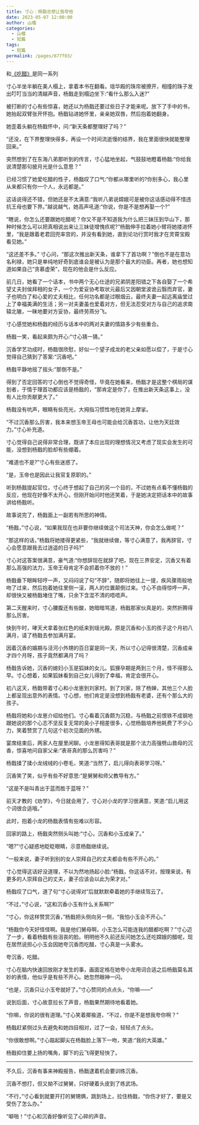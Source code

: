 ```yaml
---
title: 寸心：杨戬总想让我夸他
date: 2023-05-07 12:00:00
author: 山楂
categories: 
  - 山楂
  - 短篇
tags: 
  - 短篇
permalink: /pages/677f03/
---
```

                                                      
和[《吃醋》](/pages/df6fc9/)是同一系列

寸心半坐半躺在美人榻上，拿着本书在翻看。瑶华殿的珠帘被撩开，相撞的珠子发出叮叮当当的清越声音，杨戬走到榻边坐下:“看什么那么入迷?”<!-- more -->

被打断的寸心有些惊喜，她还以为杨戬还要过些日子才能来呢。放下了手中的书，她抬起双臂张开怀抱。杨戬钻进她怀里，亲亲她双唇，然后抱着她翻身。

她歪着头躺在杨戬怀中，问:“新天条都整理好了吗？”

“还没，在下界整理快得多，再设一个时间流逝慢的结界，我在里面很快就能整理回来。”

突然想到了在东海八弟那听到的传言，寸心猛地坐起，气鼓鼓地瞪着杨戬:“你给我说清楚那句披月光是什么意思？”

已经习惯了她爱吃醋的性子，杨戬叹了口气:“你都从哪里听的?你别多心，我心里从来都只有你一个人，永远都是。”

这话说得还不错，但她还是不太满意:“我听八弟说嫦娥可是被你这话感动得不惜违抗王母也要下界。”越说越气，她高声吼道:“你说，你是不是想再娶一个?”

“瞎说，你怎么还要跟她吃醋呢？你又不是不知道我为什么把三妹压到华山下，那种时候怎么可以把真相说出来让三妹徒增愧疚呢?”杨戬伸手拉着她小臂将她搂进怀里，“我是跟着老君回兜率宫的，并没有看到她，直到论功行赏时我才在灵霄宝殿看见她。”

“这还差不多。” 寸心问，“那这次推出新天条，谁拿下了首功啊？”倒也不是在意功名利禄，她只是单纯地好奇到底谁会是被认为是那个最大的功臣。再者，她也想知道如果自己“贪慕虚荣”，现在的他会是什么反应。

前几日，她看了一个话本，书中两个无心仕途的兄弟阴差阳错之下各自娶了一个希望丈夫封侯拜相的女子，一个为爱妥协考取状元最后又因朝堂波诡云翳而弃官，妻子也明白了和心爱的丈夫相比，任何功名都是过眼烟云，最终夫妻一起远离庙堂过上了幸福美满的生活；另一对夫妻虽也爱着对方，但无法忍受对方与自己的追求南辕北辙，一昧地要对方妥协，最终劳燕分飞。

寸心感觉她和杨戬的经历与话本中的两对夫妻的情路多少有些重合。

杨戬一笑，看起来颇为开心:“寸心猜一猜。”

沉香学艺功成时，杨戬很欣慰，好似一个望子成龙的老父亲如愿以偿了，于是寸心觉得自己猜到了答案:“沉香吧。”

杨戬平静地摇了摇头:“那倒不是。”

得到了否定回答的寸心倒也不觉得奇怪，毕竟在她看来，杨戬才是这整个棋局的谋划者，于情于理首功都应该是杨戬的，“那肯定是你了，在推出新天条这事上，没有人比你贡献更大了。”

杨戬没有吭声，眼睛有些亮光，大拇指习惯性地在她背上摩挲。

“不过沉香那么厉害，我本来想玉帝王母也可能会给沉香首功，让他为天廷效力。”寸心补充道。

寸心觉得自己说得非常合理，既讲了本应出现的理想情况又考虑了现实会发生的可能，没想到杨戬的脸却有些绷着。

“难道也不是?”寸心有些迷惑了。

“是，玉帝也是因此让我官复原职的。”

听到杨戬提起官位，寸心终于想起了自己的另一个目的，不过她有点看不懂杨戬的反应，他现在好像不太开心，但刚开始问时他还笑着，于是她决定把话本中的故事讲给杨戬听。

故事说完了，杨戬面上一副若有所思的神情。

“杨戬，”寸心说，“如果我现在也非要你继续做这个司法天神，你会怎么做呢？”

“那这样的话，”杨戬将她搂得更紧些，“我就继续做，等寸心满意了，我再辞官，寸心会愿意跟我去过逍遥的日子吗?”

寸心对这答案很满意，豪气道:“你想辞现在就辞了吧，现在三界安定，沉香又有着那么高强的法力，玉帝王母肯定不会抓着你不放的！”

杨戬垂下眼眸轻哼一声，又闷闷说了句“不辞”，随即将她往上一提，疾风骤雨般地吻了过来，然后抱着她往里侧一滚，两人的位置颠倒过来。寸心不由得惊呼一声，却很快又被杨戬堵住了嘴，只余下含混不清的唔唔声。

第二天醒来时，寸心腰腹还有些酸，她暗暗骂道，杨戬那家伙真是的，突然折腾得那么厉害。

快到午时，哮天犬拿着张红色的纸来到瑶光殿。原是沉香和小玉的孩子这个月初八满月，请了杨戬去参加满月宴。

因着沉香的婚期与泾河小外甥的百日宴是同一天，所以寸心记得很清楚，沉香成亲才四个月呀，孩子竟然都满月了吗？

杨戬告诉她，沉香的媳妇小玉是狐妹的女儿。狐狸孕期是两到三个月，怪不得那么早。寸心想着，如果狐妹看到自己女儿得到了幸福，肯定会很开心。

初八这天，杨戬带着寸心和小龙崽到刘家村。到了刘家，除了杨婵，其他三个人脸上都呈现出意外的表情。寸心想，他们肯定是没想到杨戬有老婆，还有个那么大的孩子。

杨戬将她和小龙崽介绍给他们。寸心看着沉香颇为沉稳，与杨戬之前恨铁不成钢地跟她说的那个心志不坚反复无常的臭小子相差很多，心觉杨戬培养他耗费了不少心力，笑着赞赏了几句这个初次见面的外甥。

宴席结束后，两家人在屋里闲聊。小龙崽得知表哥就是那个法力高强劈山救母的沉香，惊喜地问自家父亲:“表哥真的那么厉害吗？”

杨戬揉了揉小龙绒绒的小卷毛，笑道:“当然了，启儿得向表哥学习呀。”

沉香笑了笑，似乎有些不好意思:“是舅舅和师父教导有方。”

“这是不是叫青出于蓝而胜于蓝呀？”

前天才教的《劝学》，今日就会用了，寸心对小龙的学习很满意，笑道:“启儿用这个词很合适哦。”

此时，抱着小龙的杨戬表情有些难以形容。


回家的路上，杨戬突然侧头叫她:“寸心，沉香和小玉成亲了。”

“嗯?”寸心疑惑地眨眨眼睛，示意杨戬继续说。

“一般来说，妻子听到别的女人崇拜自己的丈夫都会有些不开心的。”

寸心觉得这话好没道理，不以为然地扬起小脸:“杨戬，你这话不对，按理来说，有更多的人崇拜自己的丈夫，妻子应该会以此为荣才对。”

杨戬叹了口气，道了句“寸心说得对”后就默默牵着她的手继续驾云了。

“不过，”寸心说，“这和沉香小玉有什么关系啊?”

“寸心，你这样赞赏沉香，”杨戬把头侧向另一侧，“我怕小玉会不开心。”

“杨戬你今天好怪怪啊。我是他们舅母啊，小玉怎么可能连我的醋都吃啊？”寸心迈了一步，看着杨戬有些沮丧的脸。明明他不久前还反问她怎么还吃嫦娥的醋呢，现在居然说担心小玉会因她夸沉香而吃醋，寸心真是一头雾水。

夸沉香，吃醋。

寸心在脑内快速回放刚才发生的事，画面定格在她夸小龙用词合适之后杨戬莫名其妙的表情，他似乎是有些不开心。她忽然眼神一闪。

“也是，沉香只让小玉夸就好了。”寸心赞同的点点头，“你嘛——”

说到后面，寸心故意拉长了声音，杨戬果然期待地看着她。

“你嘛，你说的很有道理。”寸心笑着揶揄道，“不过，你是不是想我夸你啊？”

杨戬赶紧侧过头去避免和她四目相对，过了一会，轻轻点了点头。

“你很敢想啊。”寸心踮起脚尖在杨戬脸上落下一吻，笑道:“我的大英雄。”

杨戬抑住要上扬的嘴角，脚下的云飞得更轻快了。

---

不久后，沉香有事来神殿报告，杨戬逮着机会要训练沉香。

沉香不想打，但又拗不过舅舅，只好硬着头皮到了练武场。

“不行，”寸心看到就要开打的舅甥俩，跳到场上，拉住杨戬，“你伤才好了，要是又受伤了怎么办。”

“噼啪！”寸心和沉香好像听见了心碎的声音。
